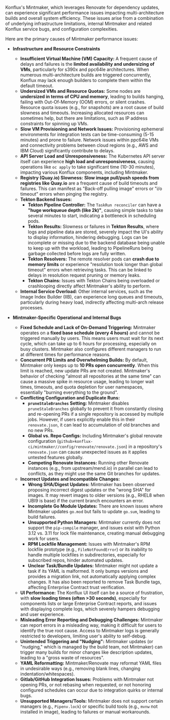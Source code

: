 Konflux's Mintmaker, which leverages Renovate for dependency updates, can experience significant performance issues impacting multi-architecture builds and overall system efficiency. These issues arise from a combination of underlying infrastructure limitations, internal Mintmaker and related Konflux service bugs, and configuration complexities.

Here are the primary causes of Mintmaker performance issues:

*   **Infrastructure and Resource Constraints**
    *   **Insufficient Virtual Machine (VM) Capacity:** A frequent cause of delays and failures is the **limited availability and undersizing of VMs**, particularly for s390x and ppc64le architectures. When numerous multi-architecture builds are triggered concurrently, Konflux may lack enough builders to complete them within the default timeout.
    *   **Undersized VMs and Resource Quotas:** Some nodes are **undersized in terms of CPU and memory**, leading to builds hanging, failing with Out-Of-Memory (OOM) errors, or silent crashes. Resource quota issues (e.g., for snapshots) are a root cause of build slowness and timeouts. Increasing allocated resources can sometimes help, but there are limitations, such as IP address constraints for spinning up VMs.
    *   **Slow VM Provisioning and Network Issues:** Provisioning ephemeral environments for integration tests can be time-consuming (5-15 minutes) and prone to failure. Network issues within ppc64le VMs and connectivity problems between cloud regions (e.g., AWS and IBM Cloud) significantly contribute to delays.
    *   **API Server Load and Unresponsiveness:** The Kubernetes API server itself can experience **high load and unresponsiveness**, causing operations like `oc apply` to take significant time (10-30 minutes), impacting various Konflux components, including Mintmaker.
    *   **Registry (Quay.io) Slowness:** **Slow image pull/push speeds from registries like Quay.io** are a frequent cause of build timeouts and failures. This can manifest as "Back-off pulling image" errors or "i/o timeout" errors when pinging the registry.
    *   **Tekton Backend Issues:**
        *   **Tekton Pipeline Controller:** The `TaskRun reconciler` can have a **"huge workqueue depth (like 2k)"**, causing simple tasks to take several minutes to start, indicating a bottleneck in scheduling pods.
        *   **Tekton Results:** Slowness or failures in **Tekton Results**, where logs and pipeline data are stored, severely impact the UI's ability to display information, hindering debugging. Logs can be incomplete or missing due to the backend database being unable to keep up with the workload, leading to PipelineRuns being garbage collected before logs are fully written.
        *   **Tekton Resolvers:** The remote resolver pods can **crash due to memory limits** or experience "resolution took longer than global timeout" errors when retrieving tasks. This can be linked to delays in resolution request pruning or memory leaks.
        *   **Tekton Chains:** Issues with Tekton Chains being overloaded or crashlooping directly affect Mintmaker's ability to perform.
    *   **Internal Service Overload:** Other internal services, such as the Image Index Builder (IIB), can experience long queues and timeouts, particularly during heavy load, indirectly affecting multi-arch release processes.

*   **Mintmaker-Specific Operational and Internal Bugs**
    *   **Fixed Schedule and Lack of On-Demand Triggering:** Mintmaker operates on a **fixed base schedule (every 4 hours)** and cannot be triggered manually by users. This means users must wait for its next cycle, which can take up to 6 hours for processing, especially on busy clusters. Mintmaker also configures different managers to run at different times for performance reasons.
    *   **Concurrent PR Limits and Overwhelming Builds:** By default, Mintmaker only keeps up to **10 PRs open concurrently**. When this limit is reached, new update PRs are not created. Mintmaker's behavior of checking "almost all repositories at the same time" can cause a massive spike in resource usage, leading to longer wait times, timeouts, and quota depletion for user namespaces, essentially "burning everything to the ground".
    *   **Conflicting Configuration and Duplicate Runs:**
        *   **`pruneStaleBranches` Setting:** Mintmaker disables `pruneStaleBranches` globally to prevent it from constantly closing and re-opening PRs if a single repository is accessed by multiple jobs. However, if users explicitly enable this in their `renovate.json`, it can lead to accumulation of old branches and no new PRs.
        *   **Global vs. Repo Configs:** Including Mintmaker's global renovate configuration (`github>konflux-ci/mintmaker//config/renovate/renovate.json`) in a repository's `renovate.json` can cause unexpected issues as it applies untested features globally.
        *   **Competing Renovate Instances:** Running other Renovate instances (e.g., from upstream/mend.io) in parallel can lead to conflicts, as they might use the same Git branches for updates.
    *   **Incorrect Updates and Incompatible Changes:**
        *   **Wrong SHA/Digest Updates:** Mintmaker has been observed proposing incorrect digest updates or the "wrong SHA" for images. It may revert images to older versions (e.g., RHEL8 when UBI9 is base) if the current branch encounters an error.
        *   **Incomplete Go Module Updates:** There are known issues where Mintmaker updates `go.mod` but fails to update `go.sum`, leading to build failures.
        *   **Unsupported Python Managers:** Mintmaker currently does not support the `pip-compile` manager, and issues exist with Python 3.12 vs. 3.11 for lock file maintenance, creating manual debugging work for users.
        *   **RPM Lockfile Management:** Issues with Mintmaker's RPM lockfile prototype (e.g., `FileNotFoundError`) or its inability to handle multiple lockfiles in subdirectories, especially for subscribed repos, hinder automated updates.
        *   **Unclear Task/Bundle Updates:** Mintmaker might not update a task if its YAML is malformed. It only bumps versions and provides a migration link, not automatically applying complex changes. It has also been reported to remove Task Bundle tags, affecting Enterprise Contract trust verification.
    *   **UI Performance:** The Konflux UI itself can be a source of frustration, with **slow loading times (often >30 seconds)**, especially for components lists or large Enterprise Contract reports, and issues with displaying complete logs, which severely hampers debugging and user experience.
    *   **Misleading Error Reporting and Debugging Challenges:** Mintmaker can report errors in a misleading way, making it difficult for users to identify the true root cause. Access to Mintmaker logs is generally restricted to developers, limiting user's ability to self-debug.
    *   **Unintended Triggering and "Nudging":** Mintmaker updates (or "nudging," which is managed by the build team, not Mintmaker) can trigger many builds for minor changes like description updates, leading to a "gross waste of resources".
    *   **YAML Reformatting:** Mintmaker/Renovate may reformat YAML files in undesirable ways (e.g., removing blank lines, changing indentation/whitespaces).
    *   **Gitlab/GitHub Integration Issues:** Problems with Mintmaker not opening PRs, or not rebasing when requested, or not honoring configured schedules can occur due to integration quirks or internal bugs.
    *   **Unsupported Managers/Tools:** Mintmaker does not support certain managers (e.g., `Pipenv.lock`) or specific build tools (e.g., `mvnw` not installed in image), leading to failures or manual workarounds.